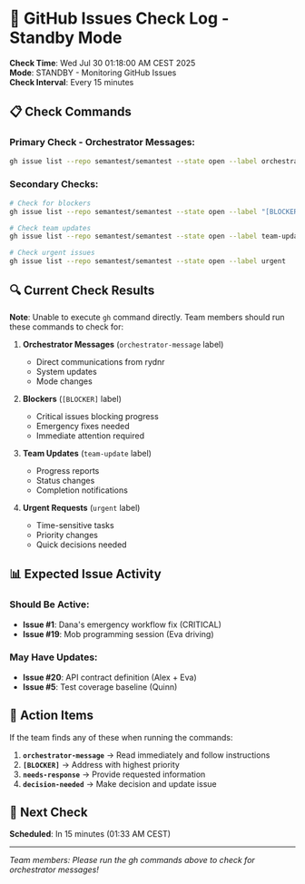 # 🐙 GitHub Issues Check Log - Standby Mode

**Check Time**: Wed Jul 30 01:18:00 AM CEST 2025  
**Mode**: STANDBY - Monitoring GitHub Issues  
**Check Interval**: Every 15 minutes  

## 📋 Check Commands

### Primary Check - Orchestrator Messages:
```bash
gh issue list --repo semantest/semantest --state open --label orchestrator-message
```

### Secondary Checks:
```bash
# Check for blockers
gh issue list --repo semantest/semantest --state open --label "[BLOCKER]"

# Check team updates
gh issue list --repo semantest/semantest --state open --label team-update

# Check urgent issues
gh issue list --repo semantest/semantest --state open --label urgent
```

## 🔍 Current Check Results

**Note**: Unable to execute `gh` command directly. Team members should run these commands to check for:

1. **Orchestrator Messages** (`orchestrator-message` label)
   - Direct communications from rydnr
   - System updates
   - Mode changes

2. **Blockers** (`[BLOCKER]` label)
   - Critical issues blocking progress
   - Emergency fixes needed
   - Immediate attention required

3. **Team Updates** (`team-update` label)
   - Progress reports
   - Status changes
   - Completion notifications

4. **Urgent Requests** (`urgent` label)
   - Time-sensitive tasks
   - Priority changes
   - Quick decisions needed

## 📊 Expected Issue Activity

### Should Be Active:
- **Issue #1**: Dana's emergency workflow fix (CRITICAL)
- **Issue #19**: Mob programming session (Eva driving)

### May Have Updates:
- **Issue #20**: API contract definition (Alex + Eva)
- **Issue #5**: Test coverage baseline (Quinn)

## 🚨 Action Items

If the team finds any of these when running the commands:

1. **`orchestrator-message`** → Read immediately and follow instructions
2. **`[BLOCKER]`** → Address with highest priority
3. **`needs-response`** → Provide requested information
4. **`decision-needed`** → Make decision and update issue

## 📝 Next Check

**Scheduled**: In 15 minutes (01:33 AM CEST)

---

*Team members: Please run the gh commands above to check for orchestrator messages!*